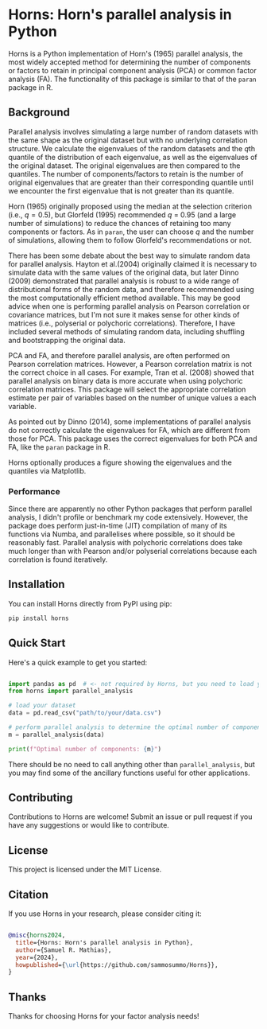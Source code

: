 # Horns: Horn's parallel analysis in Python

Horns is a Python implementation of Horn's (1965) parallel analysis, the most widely
accepted method for determining the number of components or factors to retain in
principal component analysis (PCA) or common factor analysis (FA). The functionality of
this package is similar to that of the `paran` package in R.

## Background

Parallel analysis involves simulating a large number of random datasets with the same 
shape as the original dataset but with no underlying correlation structure. We calculate
the eigenvalues of the random datasets and the *q*th quantile of the distribution of 
each eigenvalue, as well as the eigenvalues of the original dataset. The original 
eigenvalues are then compared to the quantiles. The number of components/factors to
retain is the number of original eigenvalues that are greater than their corresponding
quantile until we encounter the first eigenvalue that is not greater than its quantile.

Horn (1965) originally proposed using the median at the selection criterion (i.e.,
$q=0.5$), but Glorfeld (1995) recommended *q* = 0.95 (and a large number of 
simulations) to reduce the chances of retaining too many components or factors. As in
`paran`, the user can choose *q* and the number of simulations, allowing them to follow
Glorfeld's recommendations or not.

There has been some debate about the best way to simulate random data for parallel 
analysis. Hayton et al.(2004) originally claimed it is necessary to simulate data with 
the same values of the original data, but later Dinno (2009) demonstrated that 
parallel analysis is robust to a wide range of distributional forms of the random data,
and therefore recommended using the most computationally efficient method available.
This may be good advice when one is performing parallel analysis on Pearson correlation
or covariance matrices, but I'm not sure it makes sense for other kinds of matrices
(i.e., polyserial or polychoric correlations). Therefore, I have included several 
methods of simulating random data, including shuffling and bootstrapping the original
data.

PCA and FA, and therefore parallel analysis, are often performed on Pearson correlation
matrices. However, a Pearson correlation matrix is not the correct choice in all cases. 
For example, Tran et al. (2008) showed that parallel analysis on binary data is more
accurate when using polychoric correlation matrices. This package will select the
appropriate correlation estimate per pair of variables based on the number of unique
values a each variable.

As pointed out by Dinno (2014), some implementations of parallel analysis do not
correctly calculate the eigenvalues for FA, which are different from those for PCA. This
package uses the correct eigenvalues for both PCA and FA, like the `paran` package in R.

Horns optionally produces a figure showing the eigenvalues and the quantiles via 
Matplotlib. 

### Performance

Since there are apparently no other Python packages that perform parallel analysis, I 
didn't profile or benchmark my code extensively. However, the package does perform 
just-in-time (JIT) compilation of many of its functions via Numba, and parallelises
where possible, so it should be reasonably fast. Parallel analysis with polychoric 
correlations does take much longer than with Pearson and/or polyserial correlations
because each correlation is found iteratively. 

## Installation

You can install Horns directly from PyPI using pip:

```bash
pip install horns
```

## Quick Start

Here's a quick example to get you started:

```python

import pandas as pd  # <- not required by Horns, but you need to load your data somehow
from horns import parallel_analysis

# load your dataset
data = pd.read_csv("path/to/your/data.csv")

# perform parallel analysis to determine the optimal number of components for PCA
m = parallel_analysis(data)

print(f"Optimal number of components: {m}")

```

There should be no need to call anything other than `parallel_analysis`, but you may 
find some of the ancillary functions useful for other applications.

## Contributing

Contributions to Horns are welcome! Submit an issue or pull request if you have any
suggestions or would like to contribute.

## License

This project is licensed under the MIT License.

## Citation

If you use Horns in your research, please consider citing it:

```bibtex

@misc{horns2024,
  title={Horns: Horn's parallel analysis in Python},
  author={Samuel R. Mathias},
  year={2024},
  howpublished={\url{https://github.com/sammosummo/Horns}},
}
```

## Thanks

Thanks for choosing Horns for your factor analysis needs!